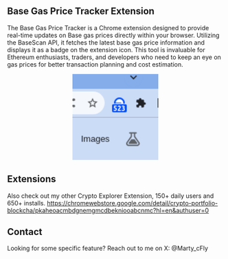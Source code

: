 ## Base Gas Price Tracker Extension

The Base Gas Price Tracker is a Chrome extension designed to provide real-time updates on Base gas prices directly
within your browser. Utilizing the BaseScan API, it fetches the latest base gas price information and displays it as a
badge on the extension icon. This tool is invaluable for Ethereum enthusiasts, traders, and developers who need to keep
an eye on gas prices for better transaction planning and cost estimation.

<p align="center">
  <img src="base-tracker-preview-128-128.png" alt="Pudgy USD" width="200" >
</p>


## Extensions
Also check out my other Crypto Explorer Extension, 150+ daily users and 650+ installs.
https://chromewebstore.google.com/detail/crypto-portfolio-blockcha/pkaheoacmbdgnemgmcdbekniooabcnmc?hl=en&authuser=0

## Contact
Looking for some specific feature? Reach out to me on X: @Marty_cFly
